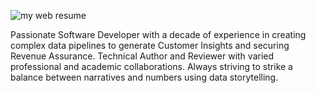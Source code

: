 ![my web resume](https://github.com/mayukhpsm/online-cv/blob/gh-pages/assets/images/Untitled.png)

Passionate Software Developer with a decade of experience in creating complex data pipelines to generate Customer Insights and securing Revenue Assurance. Technical Author and Reviewer with varied professional and academic collaborations. Always striving to strike a balance between narratives and numbers using data storytelling.

